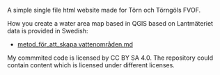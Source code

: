 A simple single file html website made for Törn och Törngöls FVOF.

How you create a water area map based in QGIS based on Lantmäteriet data is provided in Swedish: 
- [metod_för_att_skapa vattenområden.md](metod_för_att_skapa_vattenområden.md) 


My commmited code is licensed by CC BY SA 4.0. The repository could contain content which is licensed under different licenses.
